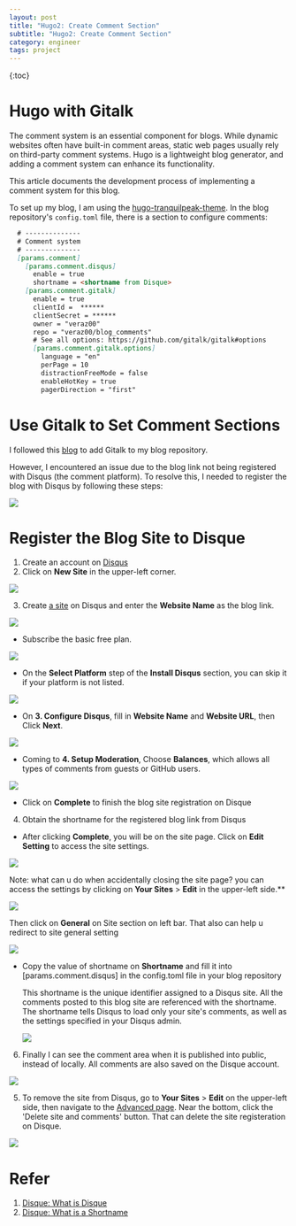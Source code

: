 ```yaml
---
layout: post
title: "Hugo2: Create Comment Section"
subtitle: "Hugo2: Create Comment Section"
category: engineer
tags: project
---
```


{:toc}

# Hugo with Gitalk

The comment system is an essential component for blogs. While dynamic websites often have built-in comment areas, static web pages usually rely on third-party comment systems. Hugo is a lightweight blog generator, and adding a comment system can enhance its functionality.

This article documents the development process of implementing a comment system for this blog.

To set up my blog, I am using the [hugo-tranquilpeak-theme](https://github.com/kakawait/hugo-tranquilpeak-theme). In the blog repository's `config.toml` file, there is a section to configure comments:

```Markdown
  # --------------
  # Comment system
  # --------------
  [params.comment]
    [params.comment.disqus]
      enable = true
      shortname = <shortname from Disque>
    [params.comment.gitalk]
      enable = true
      clientId =  ******
      clientSecret = ******
      owner = "veraz00"
      repo = "veraz00/blog_comments"
      # See all options: https://github.com/gitalk/gitalk#options
      [params.comment.gitalk.options]
        language = "en"
        perPage = 10
        distractionFreeMode = false
        enableHotKey = true
        pagerDirection = "first"
```

# Use Gitalk to Set Comment Sections 

I followed this [blog]((https://www.justinjbird.me/2021/learning-to-hugo-gitalk/)) to add Gitalk to my blog repository.

However, I encountered an issue due to the blog link not being registered with Disqus (the comment platform). To resolve this, I needed to register the blog with Disqus by following these steps:

![](/assets/img/2023-09-21/disqus-issue.jpg)


# Register the Blog Site to Disque
1. Create an account on [Disqus](https://disqus.com/)
2. Click on **New Site** in the upper-left corner.

![](/assets/img/2023-09-21/0.png)

3. Create [a site](https://disqus.com/admin/create/) on Disqus and enter the **Website Name** as the blog link.

![](/assets/img/2023-09-21/2.png)

- Subscribe the basic free plan.

![](/assets/img/2023-09-21/3.png)

- On the **Select Platform** step of the **Install Disqus** section, you can skip it if your platform is not listed.

![](/assets/img/2023-09-21/4.png)

- On **3. Configure Disqus**, fill in **Website Name** and **Website URL**, then Click **Next**.

![](/assets/img/2023-09-21/5.png)

- Coming to **4. Setup Moderation**, Choose **Balances**, which allows all types of comments from guests or GitHub users.

![](/assets/img/2023-09-21/6.png)

- Click on **Complete** to finish the blog site registration on Disque

4. Obtain the shortname for the registered blog link from Disqus

- After clicking **Complete**, you will be on the site page. Click on **Edit Setting** to access the site settings.

![](/assets/img/2023-09-21/9.png)

Note: what can u do when accidentally closing the site page? 
you can access the settings by clicking on **Your Sites** > **Edit** in the upper-left side.**

![](/assets/img/2023-09-21/10.png)

Then click on **General** on Site section on left bar. That also can help u redirect to site general setting

![](/assets/img/2023-09-21/11.png)

- Copy the value of shortname on **Shortname** and fill it into [params.comment.disqus] in the config.toml file in your blog repository

  This shortname is the unique identifier assigned to a Disqus site. All the comments posted to this blog site are referenced with the shortname. The shortname tells Disqus to load only your site's comments, as well as the settings specified in your Disqus admin.

  ![](/assets/img/2023-09-21/7.png)

6. Finally I can see the comment area when it is published into public, instead of locally. All comments are also saved on the Disque account. 

![](/assets/img/2023-09-21/1.png)

5. To remove the site from Disqus, go to **Your Sites** > **Edit** on the upper-left side, then navigate to the [Advanced page](http://disqus.com/admin/settings/advanced/). Near the bottom, click the 'Delete site and comments' button. That can delete the site registeration on Disque. 

![](/assets/img/2023-09-21/8.png)

# Refer 
1. [Disque: What is Disque](https://help.disqus.com/en/articles/1717053-what-is-disqus)
2. [Disque: What is a Shortname](https://help.disqus.com/en/articles/1717111-what-s-a-shortname)